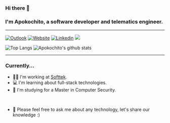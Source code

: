 ### Hi there 🖖

### I'm Apokochito, a software developer and telematics engineer.

---

[![Outlook](https://img.shields.io/badge/-Outlook-lightgrey?style=plastic&logo=Microsoft%20Outlook)](mailto:diana.apolinar@hotmail.com "Connect via Email")
[![Website](https://img.shields.io/badge/-Website-lightgrey?style=plastic&logo=Safari)](https://www.apokochito.dev "Go to Personal Website")
[![Linkedin](https://img.shields.io/badge/-Linkedln-lightgrey?style=plastic&logo=Linkedin)](https://www.linkedin.com/in/dianaepinto/ "Go to LinkedIn")
![](https://komarev.com/ghpvc/?username=apokochito&style=plastic&color=lightgrey)

![Top Langs](https://github-readme-stats.vercel.app/api/top-langs/?username=apokochito&layout=compact&show_icons=true&theme=dark)
![Apokochito's github stats](https://github-readme-stats.vercel.app/api?username=apokochito&count_private=true&show_icons=true&theme=dark)

---

### Currently...

- 👩‍💻 I'm working at [Softtek](https://www.softtek.com/).
- 💻 I'm learning about full-stack technologies.
- 📓 I'm studying for a Master in Computer Security.

<br>

- 💬 Please feel free to ask me about any technology, let's share our knowledge :)
